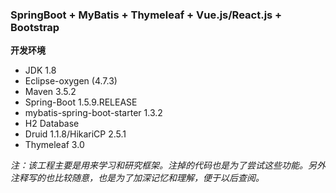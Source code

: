### SpringBoot + MyBatis + Thymeleaf + Vue.js/React.js + Bootstrap

**开发环境**

- JDK 1.8
- Eclipse-oxygen (4.7.3)
- Maven 3.5.2
- Spring-Boot 1.5.9.RELEASE
- mybatis-spring-boot-starter 1.3.2
- H2 Database
- Druid 1.1.8/HikariCP 2.5.1
- Thymeleaf 3.0

*注：该工程主要是用来学习和研究框架。注掉的代码也是为了尝试这些功能。另外注释写的也比较随意，也是为了加深记忆和理解，便于以后查阅。*


